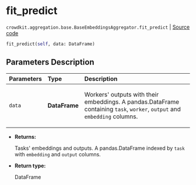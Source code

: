 # fit_predict
`crowdkit.aggregation.base.BaseEmbeddingsAggregator.fit_predict` | [Source code](https://github.com/Toloka/crowd-kit/blob/v1.2.1/crowdkit/aggregation/base/__init__.py#L104)

```python
fit_predict(self, data: DataFrame)
```

## Parameters Description

| Parameters | Type | Description |
| :----------| :----| :-----------|
`data`|**DataFrame**|<p>Workers&#x27; outputs with their embeddings. A pandas.DataFrame containing `task`, `worker`, `output` and `embedding` columns.</p>

* **Returns:**

  Tasks' embeddings and outputs.
A pandas.DataFrame indexed by `task` with `embedding` and `output` columns.

* **Return type:**

  DataFrame
